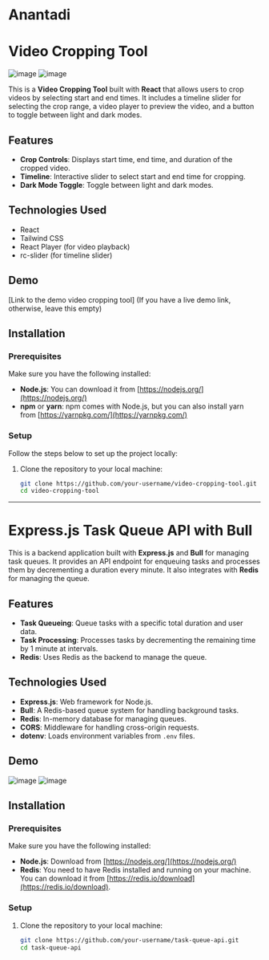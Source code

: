 # Anantadi
# Video Cropping Tool
![image](https://github.com/user-attachments/assets/9b0f15e7-ebe2-4dd7-a5f6-85129ec3aa5f)
![image](https://github.com/user-attachments/assets/2f03c60d-f704-4e10-89af-d4b86cec946f)


This is a **Video Cropping Tool** built with **React** that allows users to crop videos by selecting start and end times. It includes a timeline slider for selecting the crop range, a video player to preview the video, and a button to toggle between light and dark modes.

## Features

- **Crop Controls**: Displays start time, end time, and duration of the cropped video.
- **Timeline**: Interactive slider to select start and end time for cropping.
- **Dark Mode Toggle**: Toggle between light and dark modes.
  
## Technologies Used

- React
- Tailwind CSS
- React Player (for video playback)
- rc-slider (for timeline slider)

## Demo

[Link to the demo video cropping tool] (If you have a live demo link, otherwise, leave this empty)

## Installation

### Prerequisites

Make sure you have the following installed:

- **Node.js**: You can download it from [https://nodejs.org/](https://nodejs.org/)
- **npm** or **yarn**: npm comes with Node.js, but you can also install yarn from [https://yarnpkg.com/](https://yarnpkg.com/)

### Setup

Follow the steps below to set up the project locally:

1. Clone the repository to your local machine:

   ```bash
   git clone https://github.com/your-username/video-cropping-tool.git
   cd video-cropping-tool
   ```
-----------------------------------------------------------------------------------------------------------------------------  




        


# Express.js Task Queue API with Bull

This is a backend application built with **Express.js** and **Bull** for managing task queues. It provides an API endpoint for enqueuing tasks and processes them by decrementing a duration every minute. It also integrates with **Redis** for managing the queue. 

## Features

- **Task Queueing**: Queue tasks with a specific total duration and user data.
- **Task Processing**: Processes tasks by decrementing the remaining time by 1 minute at intervals.
- **Redis**: Uses Redis as the backend to manage the queue.

## Technologies Used

- **Express.js**: Web framework for Node.js.
- **Bull**: A Redis-based queue system for handling background tasks.
- **Redis**: In-memory database for managing queues.
- **CORS**: Middleware for handling cross-origin requests.
- **dotenv**: Loads environment variables from `.env` files.

## Demo

![image](https://github.com/user-attachments/assets/99a7238c-0a4c-489a-9aae-46851f9d5442)
![image](https://github.com/user-attachments/assets/9b32df26-f459-409c-8e96-1fbf18a71df9)



## Installation

### Prerequisites

Make sure you have the following installed:

- **Node.js**: Download from [https://nodejs.org/](https://nodejs.org/)
- **Redis**: You need to have Redis installed and running on your machine. You can download it from [https://redis.io/download](https://redis.io/download).

### Setup

1. Clone the repository to your local machine:

   ```bash
   git clone https://github.com/your-username/task-queue-api.git
   cd task-queue-api
```
